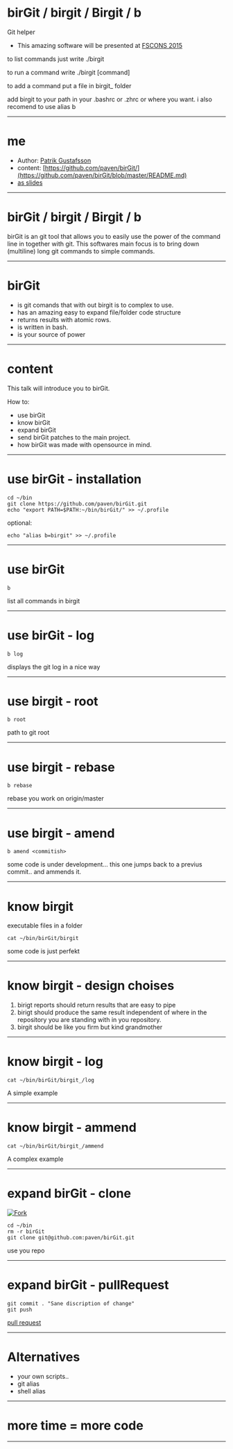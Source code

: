 # birGit / birgit / Birgit / b
Git helper

* This amazing software will be presented at [FSCONS 2015](https://www.google.se/search?q=fscons&oq=fsc&aqs=chrome.0.69i59j69i57j69i60l3j69i65.3855j0j7&sourceid=chrome&es_sm=0&ie=UTF-8)

to list commands just write ./birgit

to run a command write ./birgit [command]

to add a command put a file in birgit_ folder

add birgit to your path in your .bashrc or .zhrc or where you want.
i also recomend to use alias b

---

# me

* Author: [Patrik Gustafsson](http://www.purplescout.se/project/patrik-gustafsson/)
* content: [https://github.com/paven/birGit/](https://github.com/paven/birGit/blob/master/README.md)
* [as slides](http://www.mumma.nu/birGit)

---

# birGit / birgit / Birgit / b

birGit is an git tool that allows you to easily use the power of the command line in together with git. This softwares main focus is to bring down (multiline) long git commands to simple commands.

---

# birGit

* is git comands that with out birgit is to complex to use. 
* has an amazing easy to expand file/folder code structure 
* returns results with atomic rows. 
* is written in bash. 
* is your source of power

---

# content

This talk will introduce you to birGit.

How to: 
* use birGit 
* know birGit
* expand birGit 
* send birGit patches to the main project. 
* how birGit was made with opensource in mind.

---

# use birGit - installation

    cd ~/bin
    git clone https://github.com/paven/birGit.git
    echo "export PATH=$PATH:~/bin/birGit/" >> ~/.profile

optional:

    echo "alias b=birgit" >> ~/.profile

---

# use birGit

    b

list all commands in birgit

---

# use birGit - log

    b log

displays the git log in a nice way

---

# use birgit - root

    b root

path to git root

---

# use birgit - rebase

    b rebase

rebase you work on origin/master

---

# use birgit - amend

    b amend <commitish>

some code is under development...
this one jumps back to a previus commit.. and ammends it.

---

# know birgit

executable files in a folder

    cat ~/bin/birGit/birgit

some code is just perfekt

---

# know birgit - design choises

1. birigt reports should return results that are easy to pipe
2. birigt should produce the same result independent of where in the repository you are standing with in you repository.
3. birgit should be like you firm but kind grandmother

---

# know birgit - log

    cat ~/bin/birGit/birgit_/log

A simple example

---

# know birgit - ammend

    cat ~/bin/birGit/birgit_/ammend

A complex example

---

# expand birGit - clone

[![Fork](https://raw.github.com/paven/birGit/master/README/fork.png)](https://github.com/paven/birGit)

    cd ~/bin
    rm -r birGit
    git clone git@github.com:paven/birGit.git

use you repo

---

# expand birGit - pullRequest

    git commit . "Sane discription of change"
    git push

[pull request](https://github.com/paven/birGit/compare)

---

# Alternatives

* your own scripts..
* git alias
* shell alias

---

# more time = more code

---
